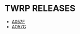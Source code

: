 # TWRP RELEASES
- [A057F](https://github.com/MrFluffyOven/android_device_samsung_a05s/releases/tag/TWRP-A057F-ARCHIVE)
- [AO57G](https://github.com/MrFluffyOven/android_device_samsung_a05sxx/releases/tag/TWRP_Unofficial_A057G)
